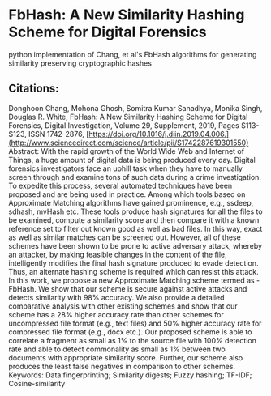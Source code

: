 # FbHash: A New Similarity Hashing Scheme for Digital Forensics
python implementation of Chang, et al's FbHash algorithms for generating similarity preserving cryptographic hashes


## Citations:
Donghoon Chang, Mohona Ghosh, Somitra Kumar Sanadhya, Monika Singh, Douglas R. White,
FbHash: A New Similarity Hashing Scheme for Digital Forensics,
Digital Investigation,
Volume 29, Supplement,
2019,
Pages S113-S123,
ISSN 1742-2876,
[https://doi.org/10.1016/j.diin.2019.04.006.](http://www.sciencedirect.com/science/article/pii/S1742287619301550)
Abstract: With the rapid growth of the World Wide Web and Internet of Things, a huge amount of digital data is being produced every day. Digital forensics investigators face an uphill task when they have to manually screen through and examine tons of such data during a crime investigation. To expedite this process, several automated techniques have been proposed and are being used in practice. Among which tools based on Approximate Matching algorithms have gained prominence, e.g., ssdeep, sdhash, mvHash etc. These tools produce hash signatures for all the files to be examined, compute a similarity score and then compare it with a known reference set to filter out known good as well as bad files. In this way, exact as well as similar matches can be screened out. However, all of these schemes have been shown to be prone to active adversary attack, whereby an attacker, by making feasible changes in the content of the file, intelligently modifies the final hash signature produced to evade detection. Thus, an alternate hashing scheme is required which can resist this attack. In this work, we propose a new Approximate Matching scheme termed as - FbHash. We show that our scheme is secure against active attacks and detects similarity with 98% accuracy. We also provide a detailed comparative analysis with other existing schemes and show that our scheme has a 28% higher accuracy rate than other schemes for uncompressed file format (e.g., text files) and 50% higher accuracy rate for compressed file format (e.g., docx etc.). Our proposed scheme is able to correlate a fragment as small as 1% to the source file with 100% detection rate and able to detect commonality as small as 1% between two documents with appropriate similarity score. Further, our scheme also produces the least false negatives in comparison to other schemes.
Keywords: Data fingerprinting; Similarity digests; Fuzzy hashing; TF-IDF; Cosine-similarity

